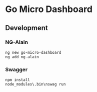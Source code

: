 # Go Micro Dashboard

## Development

### NG-Alain

```
ng new go-micro-dashboard
ng add ng-alain
```

### Swagger

```
npm install
node_modules\.bin\nswag run
```
